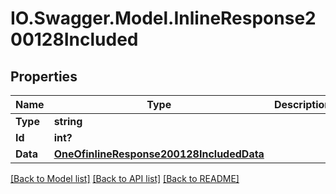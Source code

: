 # IO.Swagger.Model.InlineResponse200128Included
## Properties

Name | Type | Description | Notes
------------ | ------------- | ------------- | -------------
**Type** | **string** |  | [optional] 
**Id** | **int?** |  | [optional] 
**Data** | [**OneOfinlineResponse200128IncludedData**](OneOfinlineResponse200128IncludedData.md) |  | [optional] 

[[Back to Model list]](../README.md#documentation-for-models) [[Back to API list]](../README.md#documentation-for-api-endpoints) [[Back to README]](../README.md)

